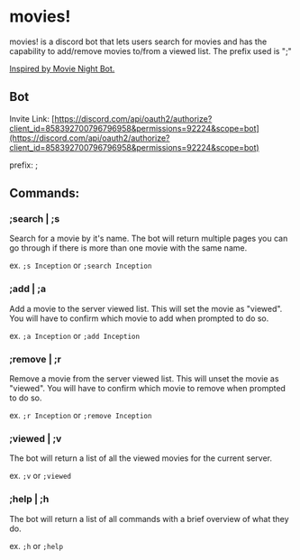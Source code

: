 # movies!
movies! is a discord bot that lets users search for movies and has the capability to add/remove movies to/from a viewed list. The prefix used is ";"

[Inspired by Movie Night Bot.](https://movienightbot.xyz/)

## Bot
Invite Link: [https://discord.com/api/oauth2/authorize?client_id=858392700796796958&permissions=92224&scope=bot](https://discord.com/api/oauth2/authorize?client_id=858392700796796958&permissions=92224&scope=bot)

prefix: ;

## Commands:

### ;search | ;s
Search for a movie by it's name. The bot will return multiple pages you can go through if there is more than one movie with the same name.

ex. `;s Inception` or `;search Inception`

### ;add | ;a
Add a movie to the server viewed list. This will set the movie as "viewed". You will have to confirm which movie to add when prompted to do so.

ex. `;a Inception` or `;add Inception`

### ;remove | ;r
Remove a movie from the server viewed list. This will unset the movie as "viewed". You will have to confirm which movie to remove when prompted to do so.

ex. `;r Inception` or `;remove Inception`

### ;viewed | ;v
The bot will return a list of all the viewed movies for the current server.

ex. `;v` or `;viewed`

### ;help | ;h
The bot will return a list of all commands with a brief overview of what they do.

ex. `;h` or `;help`
